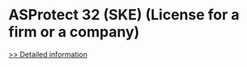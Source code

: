 # ASProtect 32 (SKE) (License for a firm or a company)
[>> Detailed information](https://secure.shareit.com/shareit/product.html?productid=300173805&affiliateid=200057808)